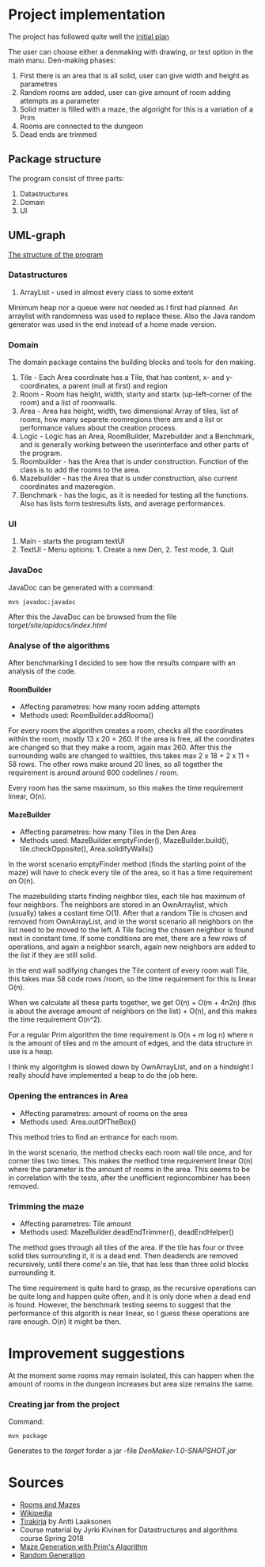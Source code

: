 # Project implementation

The project has followed quite well the [initial plan](https://github.com/apndx/DenMaker/blob/master/Documentation/design_document.md)

The user can choose either a denmaking with drawing, or test option in the main manu.
Den-making phases: 

1. First there is an area that is all solid, user can give width and height as parametres
2. Random rooms are added, user can give amount of room adding attempts as a parameter
3. Solid matter is filled with a maze, the algoright for this is a variation of a Prim
4. Rooms are connected to the dungeon
5. Dead ends are trimmed

## Package structure

The program consist of three parts:

1. Datastructures 
2. Domain
3. UI

## UML-graph

[The structure of the program](https://github.com/apndx/DenMaker/blob/master/Documentation/UML_attributes.png)


### Datastructures

1. ArrayList - used in almost every class to some extent

Minimum heap nor a queue were not needed as I first had planned. An arraylist with randomness was used to replace these. Also the Java random generator was used in the end instead of a home made version.


### Domain

The domain package contains the building blocks and tools for den making.

1. Tile - Each Area coordinate has a Tile, that has content, x- and y-coordinates, a parent (null at first) and region
2. Room - Room has height, width, starty and startx (up-left-corner of the room) and a list of roomwalls.
3. Area - Area has height, width, two dimensional Array of tiles, list of rooms, how many separete roomregions there are and a list or performance values about the creation process.
4. Logic - Logic has an Area, RoomBuilder, Mazebuilder and a Benchmark, and is generally working between the userinterface and other parts of the program.
5. Roombuilder - has the Area that is under construction. Function of the class is to add the rooms to the area.
6. Mazebuilder - has the Area that is under construction, also current coordinates and mazeregion.
7. Benchmark - has the logic, as it is needed for testing all the functions. Also has lists form testresults lists, and average performances. 
  
### UI

1. Main - starts the program textUI 
2. TextUI - Menu options: 1. Create a new Den, 2. Test mode, 3. Quit


### JavaDoc

JavaDoc can be generated with a command:

```
mvn javadoc:javadoc
```

After this the JavaDoc can be browsed from the file _target/site/apidocs/index.html_


### Analyse of the algorithms

After benchmarking I decided to see how the results compare with an analysis of the code.


#### RoomBuilder

* Affecting parametres: how many room adding attempts
* Methods used: RoomBuilder.addRooms()

For every room the algorithm creates a room, checks all the coordinates within the room, mostly 13 x 20 = 260. If the area is free, all the coordinates are changed so that they make a room, again max 260. After this the surrounding walls are changed to walltiles, this takes max 2 x 18 + 2 x 11 = 58 rows. The other rows make around 20 lines, so all together the requirement is around around 600 codelines / room.

Every room has the same maximum, so this makes the time requirement linear, O(n).

#### MazeBuilder

* Affecting parametres: how many Tiles in the Den Area
* Methods used: MazeBuilder.emptyFinder(), MazeBuilder.build(), tile.checkOpposite(), Area.solidifyWalls()

In the worst scenario emptyFinder method (finds the starting point of the maze) will have to check every tile of the area, so it has a time requirement on O(n).

The mazebuilding starts finding neighbor tiles, each tile has maximum of four neighbors. The neighbors are stored in an OwnArraylist, which (usually) takes a costant time O(1). After that a random Tile is chosen and removed from OwnArrayList, and in the worst scenario all neighbors on the list need to be moved to the left. A Tile facing the chosen neighbor is found next in constant time. If some conditions are met, there are a few rows of operations, and again a neighbor search, again new neighbors are added to the list if they are still solid. 

In the end wall sodifying changes the Tile content of every room wall Tile, this takes max 58 code rows /room, so the time requirement for this is linear O(n).

When we calculate all these parts together, we get O(n) + O(m + 4n2n) (this is about the average amount of neighbors on the list) + O(n), and this makes the time requirement O(n^2).

For a regular Prim algorithm the time requirement is O(n + m log n) where n is the amount of tiles and m the amount of edges, and the data structure in use is a heap.

I think my algoritghm is slowed down by OwnArrayList, and on a hindsight I really should have implemented a heap to do the job here.

### Opening the entrances in Area 

* Affecting parametres: amount of rooms on the area
* Methods used: Area.outOfTheBox() 

This method tries to find an entrance for each room. 

In the worst scenario, the method checks each room wall tile once, and for corner tiles two times. This makes the method time requirement linear O(n) where the parameter is the amount of rooms in the area. This seems to be in correlation with the tests, after the unefficient regioncombiner has been removed.

### Trimming the maze

* Affecting parametres: Tile amount
* Methods used: MazeBuilder.deadEndTrimmer(), deadEndHelper()

The method goes through all tiles of the area. If the tile has four or three solid tiles surrounding it, it is a dead end. Then deadends are removed recursively, until there come's an tile, that has less than three solid blocks surrounding it.

The time requirement is quite hard to grasp, as the recursive operations can be quite long and happen quite often, and it is only done when a dead end is found. However, the benchmark testing seems to suggest that the performance of this algorith is near linear, so I guess these operations are rare enough. O(n) it might be then.


# Improvement suggestions

At the moment some rooms may remain isolated, this can happen when the amount of rooms in the dungeon increases but area size remains the same.


### Creating jar from the project
Command:

```
mvn package
```

Generates to the _target_ forder a jar -file  _DenMaker-1.0-SNAPSHOT.jar_



# Sources

* [Rooms and Mazes](http://journal.stuffwithstuff.com/2014/12/21/rooms-and-mazes/)
* [Wikipedia](https://en.wikipedia.org/wiki/Maze_generation_algorithm)
* [Tirakirja](https://github.com/pllk/tirakirja/blob/master/tirakirja.pdf) by Antti Laaksonen
* Course material by Jyrki Kivinen for Datastructures and algorithms course Spring 2018
* [Maze Generation with Prim's Algorithm](http://jonathanzong.com/blog/2012/11/06/maze-generation-with-prims-algorithm)
* [Random Generation](https://crypto.stackexchange.com/questions/51686/how-to-determine-the-next-number-from-javas-random-method)

